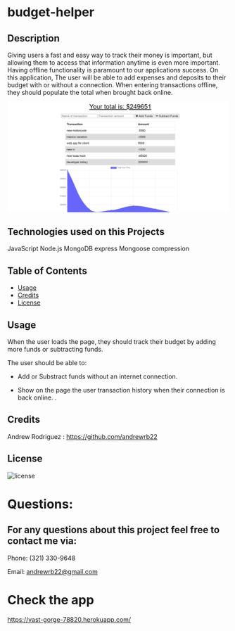 # budget-helper
## Description 

Giving users a fast and easy way to track their money is important, but allowing them to access that information anytime is even more important. Having offline functionality is paramount to our applications success.
On this application, The user will be able to add expenses and deposits to their budget with or without a connection. When entering transactions offline, they should populate the total when brought back online.


![](https://github.com/andrewrb22/budget-helper/blob/main/public/images/budget.png)



## Technologies used on this Projects

JavaScript
Node.js
MongoDB
express
Mongoose
compression


## Table of Contents


* [Usage](#usage)
* [Credits](#credits)
* [License](#license)



## Usage 

When the user loads the page, they should track their budget by adding more funds or subtracting funds.

The user should be able to:

  * Add or Substract funds without an internet connection.

  * Show on the page the user transaction history when their connection is back online. .

## Credits

Andrew Rodriguez : https://github.com/andrewrb22


## License

![license](https://img.shields.io/github/license/DAVFoundation/captain-n3m0.svg?style=flat-square)



  # Questions:

  ## For any questions about this project feel free to contact me via:
   
  
  Phone: (321) 330-9648
  
  Email: andrewrb22@gmail.com

  # Check the app

  https://vast-gorge-78820.herokuapp.com/
